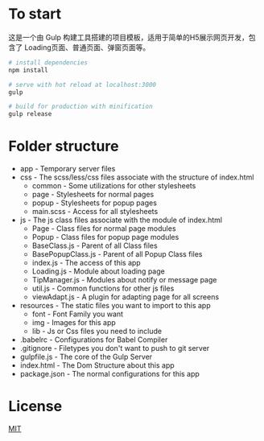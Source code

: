 # To start

这是一个由 Gulp 构建工具搭建的项目模板，适用于简单的H5展示网页开发，包含了 Loading页面、普通页面、弹窗页面等。

``` bash
# install dependencies
npm install

# serve with hot reload at localhost:3000
gulp

# build for production with minification
gulp release

```

# Folder structure
* app - Temporary server files
* css - The scss/less/css files associate with the structure of index.html
    * common - Some utilizations for other stylesheets
    * page - Stylesheets for normal pages
    * popup - Stylesheets for popup pages
    * main.scss - Access for all stylesheets
* js - The js class files associate with the module of index.html
    * Page - Class files for normal page modules
    * Popup - Class files for popup page modules
    * BaseClass.js - Parent of all Class files
    * BasePopupClass.js - Parent of all Popup Class files
    * index.js - The access of this app
    * Loading.js - Module about loading page
    * TipManager.js - Modules about notify or message page
    * util.js - Common functions for other js files
    * viewAdapt.js - A plugin for adapting page for all screens
* resources - The static files you want to import to this app
    * font - Font Family you want
    * img - Images for this app
    * lib - Js or Css files you need to include
* .babelrc - Configurations for Babel Compiler
* .gitignore - Filetypes you don't want to push to git server
* gulpfile.js - The core of the Gulp Server
* index.html - The Dom Structure about this app
* package.json - The normal configurations for this app

# License
[MIT](http://opensource.org/licenses/MIT)